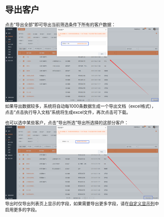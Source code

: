 # 导出客户

点击“导出全部”即可导出当前筛选条件下所有的客户数据：![](/assets/lix导出客户4.png)如果导出数据较多，系统将自动每1000条数据生成一个导出文档（excel格式），点击“点击执行导入文档”系统将生成excel文件，再次点击可下载。

也可以选中某些客户，点击“导出所选”导出所选择的这部分客户：![](/assets/lix导出所选3.png)导出时仅导出列表页上显示的字段，如果需要导出更多字段，请在[自定义显示列](/chapter1/zi-ding-yi-xian-shi-lie.md)中启用更多的字段。

